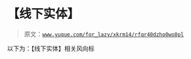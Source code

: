 # 【线下实体】

> 原文：[`www.yuque.com/for_lazy/xkrm14/rfqr40dzho0wo8pl`](https://www.yuque.com/for_lazy/xkrm14/rfqr40dzho0wo8pl)

以下为：【线下实体】相关风向标


